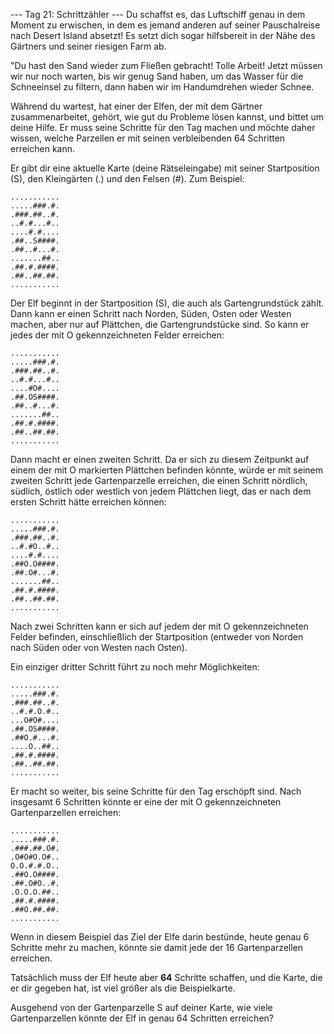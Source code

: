 --- Tag 21: Schrittzähler ---
Du schaffst es, das Luftschiff genau in dem Moment zu erwischen, in dem es jemand anderen auf seiner Pauschalreise nach Desert Island absetzt! Es setzt dich
sogar hilfsbereit in der Nähe des Gärtners und seiner riesigen Farm ab.

"Du hast den Sand wieder zum Fließen gebracht! Tolle Arbeit! Jetzt müssen wir nur noch warten, bis wir genug Sand haben, um das Wasser für die Schneeinsel zu
filtern, dann haben wir im Handumdrehen wieder Schnee.

Während du wartest, hat einer der Elfen, der mit dem Gärtner zusammenarbeitet, gehört, wie gut du Probleme lösen kannst, und bittet um deine Hilfe. Er muss
seine Schritte für den Tag machen und möchte daher wissen, welche Parzellen er mit seinen verbleibenden 64 Schritten erreichen kann.

Er gibt dir eine aktuelle Karte (deine Rätseleingabe) mit seiner Startposition (S), den Kleingärten (.) und den Felsen (#).
Zum Beispiel:

```
...........
.....###.#.
.###.##..#.
..#.#...#..
....#.#....
.##..S####.
.##..#...#.
.......##..
.##.#.####.
.##..##.##.
...........
```

Der Elf beginnt in der Startposition (S), die auch als Gartengrundstück zählt. Dann kann er einen Schritt nach Norden, Süden, Osten oder Westen machen, aber nur
auf Plättchen, die Gartengrundstücke sind. So kann er jedes der mit O gekennzeichneten Felder erreichen:

```
...........
.....###.#.
.###.##..#.
..#.#...#..
....#O#....
.##.OS####.
.##..#...#.
.......##..
.##.#.####.
.##..##.##.
...........
```

Dann macht er einen zweiten Schritt. Da er sich zu diesem Zeitpunkt auf einem der mit O markierten Plättchen befinden könnte, würde er mit seinem zweiten
Schritt jede Gartenparzelle erreichen, die einen Schritt nördlich, südlich, östlich oder westlich von jedem Plättchen liegt, das er nach dem ersten Schritt
hätte erreichen können:

```
...........
.....###.#.
.###.##..#.
..#.#O..#..
....#.#....
.##O.O####.
.##.O#...#.
.......##..
.##.#.####.
.##..##.##.
...........
```

Nach zwei Schritten kann er sich auf jedem der mit O gekennzeichneten Felder befinden, einschließlich der Startposition (entweder von Norden nach Süden oder von
Westen nach Osten).

Ein einziger dritter Schritt führt zu noch mehr Möglichkeiten:

```
...........
.....###.#.
.###.##..#.
..#.#.O.#..
...O#O#....
.##.OS####.
.##O.#...#.
....O..##..
.##.#.####.
.##..##.##.
...........
```

Er macht so weiter, bis seine Schritte für den Tag erschöpft sind. Nach insgesamt 6 Schritten könnte er eine der mit O gekennzeichneten Gartenparzellen
erreichen:

```
...........
.....###.#.
.###.##.O#.
.O#O#O.O#..
O.O.#.#.O..
.##O.O####.
.##.O#O..#.
.O.O.O.##..
.##.#.####.
.##O.##.##.
...........
```

Wenn in diesem Beispiel das Ziel der Elfe darin bestünde, heute genau 6 Schritte mehr zu machen, könnte sie damit jede der 16 Gartenparzellen erreichen.

Tatsächlich muss der Elf heute aber **64** Schritte schaffen, und die Karte, die er dir gegeben hat, ist viel größer als die Beispielkarte.

Ausgehend von der Gartenparzelle S auf deiner Karte, wie viele Gartenparzellen könnte der Elf in genau 64 Schritten erreichen?